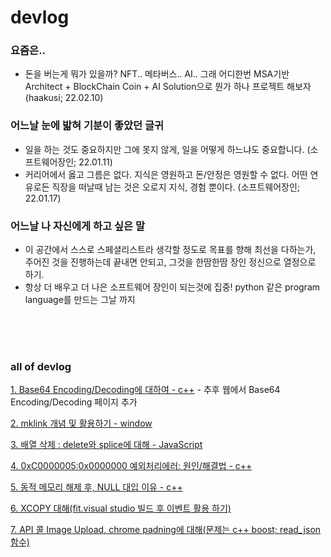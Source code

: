 # devlog

### 요즘은..
- 돈을 버는게 뭐가 있을까? NFT.. 메타버스.. AI.. 그래 어디한번 MSA기반 Architect + BlockChain Coin + AI Solution으로 뭔가 하나 프로젝트 해보자 (haakusi; 22.02.10)

### 어느날 눈에 밟혀 기분이 좋았던 글귀
- 일을 하는 것도 중요하지만 그에 못지 않게, 일을 어떻게 하느냐도 중요합니다. (소프트웨어장인; 22.01.11)
- 커리어에서 옳고 그름은 없다. 지식은 영원하고 돈/안정은 영원할 수 없다. 어떤 연유로든 직장을 떠날때 남는 것은 오로지 지식, 경험 뿐이다. (소프트웨어장인; 22.01.17)

### 어느날 나 자신에게 하고 싶은 말
- 이 공간에서 스스로 스페셜리스트라 생각할 정도로 목표를 향해 최선을 다하는가, <br>
주어진 것을 진행하는데 끝내면 안되고, 그것을 한땀한땀 장인 정신으로 열정으로 하기.
- 항상 더 배우고 더 나은 소프트웨어 장인이 되는것에 집중! python 같은 program language를 만드는 그날 까지

<br>
<br>
<br>


### all of devlog

[1. Base64 Encoding/Decoding에 대하여 - c++](DevSense/base64.md) - 추후 웹에서 Base64 Encoding/Decoding 페이지 추가

[2. mklink 개념 및 활용하기 - window](DevSense/mklink.md)

[3. 배열 삭제 : delete와 splice에 대해 - JavaScript](DevSense/delete_splice.md)

[4. 0xC0000005:0x0000000 예외처리에러: 원인/해결법 - c++](DevSense/cpp_0xC0000005.md)

[5. 동적 메모리 해제 후, NULL 대입 이유 - c++](DevSense/memoryFree.md)

[6. XCOPY 대해(fit.visual studio 빌드 후 이벤트 활용 하기)](DevSense/xcopy.md)

[7. API 콜 Image Upload, chrome padning에 대해(문제는 c++ boost; read_json 함수)](DevSense/image_upload.md)

